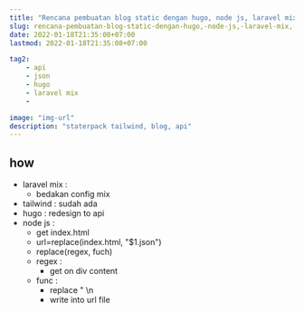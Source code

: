 ```yaml
---
title: "Rencana pembuatan blog static dengan hugo, node js, laravel mix, tailwind"
slug: rencana-pembuatan-blog-static-dengan-hugo,-node-js,-laravel-mix,-tailwind
date: 2022-01-18T21:35:08+07:00
lastmod: 2022-01-18T21:35:08+07:00

tag2:
    - api
    - json
    - hugo
    - laravel mix
    -

image: "img-url"
description: "staterpack tailwind, blog, api"
---
```

## how
- laravel mix :
  - bedakan config mix
- tailwind : sudah ada
- hugo : redesign to api
- node js :
  - get index.html
  - url=replace(index.html, "$1.json")
  - replace(regex, fuch)
  - regex :
    - get on div content
  - func :
    - replace \" \n
    - write into url file
